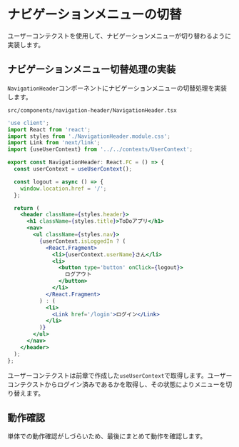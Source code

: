 # ナビゲーションメニューの切替

ユーザーコンテクストを使用して、ナビゲーションメニューが切り替わるように実装します。

## ナビゲーションメニュー切替処理の実装

`NavigationHeader`コンポーネントにナビゲーションメニューの切替処理を実装します。

`src/components/navigation-header/NavigationHeader.tsx`
```jsx
'use client';
import React from 'react';
import styles from './NavigationHeader.module.css';
import Link from 'next/link';
import {useUserContext} from '../../contexts/UserContext';

export const NavigationHeader: React.FC = () => {
  const userContext = useUserContext();

  const logout = async () => {
    window.location.href = '/';
  };

  return (
    <header className={styles.header}>
      <h1 className={styles.title}>ToDoアプリ</h1>
      <nav>
        <ul className={styles.nav}>
          {userContext.isLoggedIn ? (
            <React.Fragment>
              <li>{userContext.userName}さん</li>
              <li>
                <button type='button' onClick={logout}>
                  ログアウト
                </button>
              </li>
            </React.Fragment>
          ) : (
            <li>
              <Link href='/login'>ログイン</Link>
            </li>
          )}
        </ul>
      </nav>
    </header>
  );
};
```

ユーザーコンテクストは前章で作成した`useUserContext`で取得します。ユーザーコンテクストからログイン済みであるかを取得し、その状態によりメニューを切り替えます。

## 動作確認

単体での動作確認がしづらいため、最後にまとめて動作を確認します。

